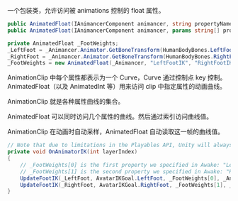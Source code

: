 一个包装类，允许访问被 animations 控制的 float 属性。

```C#
public AnimatedFloat(IAnimancerComponent animancer, string propertyName);
public AnimatedFloat(IAnimancerComponent animancer, params string[] propertyNames);
```

```C#
private AnimatedFloat _FootWeights;
_LeftFoot = _Animancer.Animator.GetBoneTransform(HumanBodyBones.LeftFoot);
_RightFoot = _Animancer.Animator.GetBoneTransform(HumanBodyBones.RightFoot);
_FootWeights = new AnimatedFloat(_Animancer, "LeftFootIK", "RightFootIK");
```

AnimationClip 中每个属性都表示为一个 Curve，Curve 通过控制点 key 控制。AnimatedFloat（以及 AnimatedInt 等）用来访问 clip 中指定属性的动画曲线。

AnimationClip 就是各种属性曲线的集合。

AnimatedFloat 可以同时访问几个属性的曲线。然后通过索引访问曲线值。

AnimationClip 在动画时自动采样，AnimatedFloat 自动读取这一帧的曲线值。

```C#
// Note that due to limitations in the Playables API, Unity will always call this method with layerIndex = 0.
private void OnAnimatorIK(int layerIndex)
{
    // _FootWeights[0] is the first property we specified in Awake: "LeftFootIK".
    // _FootWeights[1] is the second property we specified in Awake: "RightFootIK".
    UpdateFootIK(_LeftFoot, AvatarIKGoal.LeftFoot, _FootWeights[0], _Animancer.Animator.leftFeetBottomHeight);
    UpdateFootIK(_RightFoot, AvatarIKGoal.RightFoot, _FootWeights[1], _Animancer.Animator.rightFeetBottomHeight);
}
```
